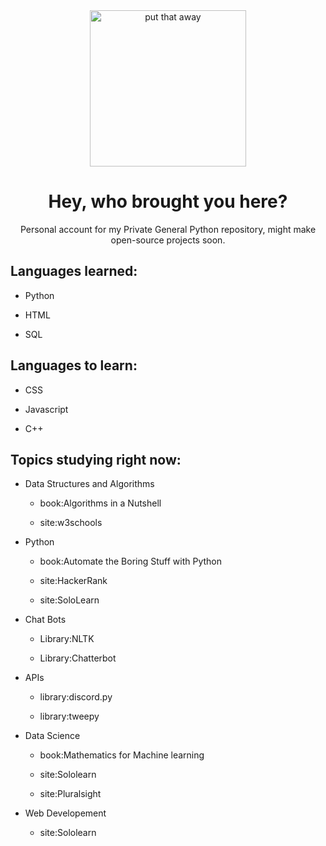 <div align="center">

<img src="https://github.com/Coalemus/Personal-Data/blob/main/giphy.gif" alt="put that away" width="250">

# Hey, who brought you here?
Personal account for my Private General Python repository, might make open-source projects soon.

</div>

## Languages learned:

* Python  

* HTML

* SQL

## Languages to learn:

* CSS

* Javascript

* C++

## Topics studying right now:

* Data Structures and Algorithms 

  * book:Algorithms in a Nutshell

  * site:w3schools

* Python 

  * book:Automate the Boring Stuff with Python
  
  * site:HackerRank

  * site:SoloLearn

* Chat Bots 

  * Library:NLTK
  
  * Library:Chatterbot

* APIs

  * library:discord.py

  * library:tweepy

* Data Science

  * book:Mathematics for Machine learning

  * site:Sololearn
  
  * site:Pluralsight
  
* Web Developement

  * site:Sololearn
